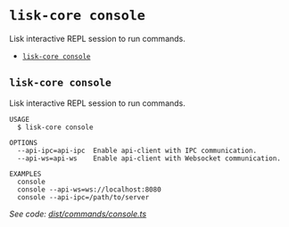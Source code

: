 `lisk-core console`
===================

Lisk interactive REPL session to run commands.

* [`lisk-core console`](#lisk-core-console)

## `lisk-core console`

Lisk interactive REPL session to run commands.

```
USAGE
  $ lisk-core console

OPTIONS
  --api-ipc=api-ipc  Enable api-client with IPC communication.
  --api-ws=api-ws    Enable api-client with Websocket communication.

EXAMPLES
  console
  console --api-ws=ws://localhost:8080
  console --api-ipc=/path/to/server
```

_See code: [dist/commands/console.ts](https://github.com/LiskHQ/lisk-core/blob/v4.0.4/dist/commands/console.ts)_
